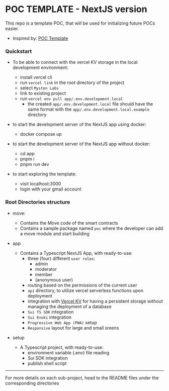 # POC TEMPLATE - NextJS version

This repo is a template POC, that will be used for initializing future POCs easier.

- Inspired by: [POC Template](https://github.com/MystenLabs/poc-template)

### Quickstart
- To be able to connect with the vercel KV storage in the local development environment:
  - install vercel cli
  - run `vercel link` in the root directory of the project
  - select `Mysten Labs`
  - link to existing project
  - run `vercel env pull app/.env.development.local`
    - the created `app/.env.development.local` file should have the same format with the `app/.env.development.local.example` directory

- to start the development server of the NextJS app using docker:
  - docker compose up
- to start the development server of the NextJS app without docker:
  - cd app
  - pnpm i
  - pnpm run dev
- to start exploring the template:
  - visit localhost:3000
  - login with your gmail account

### Root Directories structure

- move:

  - Contains the Move code of the smart contracts
  - Contains a sample package named `poc` where the developer can add a move module and start building

- app

  - Contains a Typescript NextJS App, with ready-to-use:
    - three (four) different `user roles`:
      - admin
      - moderator
      - member
      - (anonymous user)
    - routing based on the permissions of the current user
    - `api` directory, to utilize vercel serverless functions upon deployment
    - integration with [Vercel KV](https://vercel.com/docs/storage/vercel-kv/quickstart) for having a persistent storage without managing the deployment of a database
    - `Sui TS SDK` integration
    - `Sui Enoki` integration
    - `Progressive Web App (PWA)` setup
    - `Responsive` layout for large and small sreens

- setup
  - A Typescript project, with ready-to-use:
    - environment variable (.env) file reading
    - Sui SDK integration
    - publish shell script

---

For more details on each sub-project, head to the README files under the corresponding directories 


